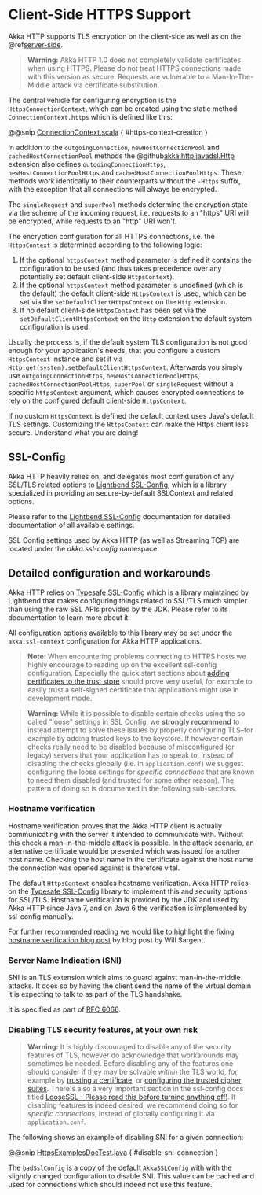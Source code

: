<a id="clientsidehttps-java"></a>
# Client-Side HTTPS Support

Akka HTTP supports TLS encryption on the client-side as well as on the @ref[server-side](../server-side-https-support.md#serversidehttps-java).

> **Warning:**
Akka HTTP 1.0 does not completely validate certificates when using HTTPS. Please do not treat HTTPS connections
made with this version as secure. Requests are vulnerable to a Man-In-The-Middle attack via certificate substitution.

The central vehicle for configuring encryption is the `HttpsConnectionContext`, which can be created using
the static method `ConnectionContext.https` which is defined like this:

@@snip [ConnectionContext.scala](../../../../../../../akka-http-core/src/main/scala/akka/http/javadsl/ConnectionContext.scala) { #https-context-creation }

In addition to the `outgoingConnection`, `newHostConnectionPool` and `cachedHostConnectionPool` methods the
@github[akka.http.javadsl.Http](/akka-http-core/src/main/scala/akka/http/javadsl/Http.scala) extension also defines `outgoingConnectionHttps`, `newHostConnectionPoolHttps` and
`cachedHostConnectionPoolHttps`. These methods work identically to their counterparts without the `-Https` suffix,
with the exception that all connections will always be encrypted.

The `singleRequest` and `superPool` methods determine the encryption state via the scheme of the incoming request,
i.e. requests to an "https" URI will be encrypted, while requests to an "http" URI won't.

The encryption configuration for all HTTPS connections, i.e. the `HttpsContext` is determined according to the
following logic:

 1. If the optional `httpsContext` method parameter is defined it contains the configuration to be used (and thus
takes precedence over any potentially set default client-side `HttpsContext`).
 2. If the optional `httpsContext` method parameter is undefined (which is the default) the default client-side
`HttpsContext` is used, which can be set via the `setDefaultClientHttpsContext` on the `Http` extension.
 3. If no default client-side `HttpsContext` has been set via the `setDefaultClientHttpsContext` on the `Http`
extension the default system configuration is used.

Usually the process is, if the default system TLS configuration is not good enough for your application's needs,
that you configure a custom `HttpsContext` instance and set it via `Http.get(system).setDefaultClientHttpsContext`.
Afterwards you simply use `outgoingConnectionHttps`, `newHostConnectionPoolHttps`, `cachedHostConnectionPoolHttps`,
`superPool` or `singleRequest` without a specific `httpsContext` argument, which causes encrypted connections
to rely on the configured default client-side `HttpsContext`.

If no custom `HttpsContext` is defined the default context uses Java's default TLS settings. Customizing the
`HttpsContext` can make the Https client less secure. Understand what you are doing!

## SSL-Config

Akka HTTP heavily relies on, and delegates most configuration of any SSL/TLS related options to
[Lightbend SSL-Config](http://typesafehub.github.io/ssl-config/), which is a library specialized in providing an secure-by-default SSLContext
and related options.

Please refer to the [Lightbend SSL-Config](http://typesafehub.github.io/ssl-config/) documentation for detailed documentation of all available settings.

SSL Config settings used by Akka HTTP (as well as Streaming TCP) are located under the *akka.ssl-config* namespace.

## Detailed configuration and workarounds

Akka HTTP relies on [Typesafe SSL-Config](http://typesafehub.github.io/ssl-config) which is a library maintained by Lightbend that makes configuring
things related to SSL/TLS much simpler than using the raw SSL APIs provided by the JDK. Please refer to its
documentation to learn more about it.

All configuration options available to this library may be set under the `akka.ssl-context` configuration for Akka HTTP applications.

> **Note:**
When encountering problems connecting to HTTPS hosts we highly encourage to reading up on the excellent ssl-config
configuration. Especially the quick start sections about [adding certificates to the trust store](http://typesafehub.github.io/ssl-config/WSQuickStart.html#connecting-to-a-remote-server-over-https) should prove
very useful, for example to easily trust a self-signed certificate that applications might use in development mode.

> **Warning:**
While it is possible to disable certain checks using the so called "loose" settings in SSL Config, we **strongly recommend**
to instead attempt to solve these issues by properly configuring TLS–for example by adding trusted keys to the keystore.
If however certain checks really need to be disabled because of misconfigured (or legacy) servers that your
application has to speak to, instead of disabling the checks globally (i.e. in `application.conf`) we suggest
configuring the loose settings for *specific connections* that are known to need them disabled (and trusted for some other reason).
The pattern of doing so is documented in the following sub-sections.

### Hostname verification

Hostname verification proves that the Akka HTTP client is actually communicating with the server it intended to
communicate with. Without this check a man-in-the-middle attack is possible. In the attack scenario, an alternative
certificate would be presented which was issued for another host name. Checking the host name in the certificate
against the host name the connection was opened against is therefore vital.

The default `HttpsContext` enables hostname verification. Akka HTTP relies on the [Typesafe SSL-Config](http://typesafehub.github.io/ssl-config) library
to implement this and security options for SSL/TLS. Hostname verification is provided by the JDK
and used by Akka HTTP since Java 7, and on Java 6 the verification is implemented by ssl-config manually.

For further recommended reading we would like to highlight the [fixing hostname verification blog post](https://tersesystems.com/2014/03/23/fixing-hostname-verification/) by blog post by Will Sargent.

### Server Name Indication (SNI)

SNI is an TLS extension which aims to guard against man-in-the-middle attacks. It does so by having the client send the
name of the virtual domain it is expecting to talk to as part of the TLS handshake.

It is specified as part of [RFC 6066](https://tools.ietf.org/html/rfc6066#page-6).

### Disabling TLS security features, at your own risk

> **Warning:**
It is highly discouraged to disable any of the security features of TLS, however do acknowledge that workarounds may sometimes be needed.
Before disabling any of the features one should consider if they may be solvable *within* the TLS world,
for example by [trusting a certificate](http://typesafehub.github.io/ssl-config/WSQuickStart.html), or [configuring the trusted cipher suites](http://typesafehub.github.io/ssl-config/CipherSuites.html).
There's also a very important section in the ssl-config docs titled [LooseSSL - Please read this before turning anything off!](http://typesafehub.github.io/ssl-config/LooseSSL.html#please-read-this-before-turning-anything-off).
If disabling features is indeed desired, we recommend doing so for *specific connections*,
instead of globally configuring it via `application.conf`.

The following shows an example of disabling SNI for a given connection:

@@snip [HttpsExamplesDocTest.java](../../../../../test/java/docs/http/javadsl/HttpsExamplesDocTest.java) { #disable-sni-connection }

The `badSslConfig` is a copy of the default `AkkaSSLConfig` with with the slightly changed configuration to disable SNI.
This value can be cached and used for connections which should indeed not use this feature.